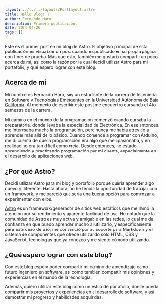 ```yaml
---
layout: ../../../layouts/PostLayout.astro
title: Hello Blog! 🚀
author: Fernando Haro
description: Primera publicación.
date: 2024-04-26
tags: []
---
```


Este es el primer post en mi blog de Astro. El objetivo principal de esta
publicación es visualizar un post cuando es publicado en su propia página con
fines de prueba. Más que esto, también me gustaría compartir un poco acerca de
mí, asi como la razón por la cual decidí utilizar Astro para mi portafolio, y
qué espero lograr con este blog.

## Acerca de mí

Mi nombre es Fernando Haro, soy un estudiante de la carrera de Ingeniería en
Software y Tecnologías Emergentes en la
<a href="https://www.uabc.mx/" target="blank">Universidad Autónoma de Baja
California</a>. Al momento de escribir este post me encuentro cursando el 4to
semestre de la carrera.

Mi camino en el mundo de la programación comenzó cuando cursaba la preparatoria,
donde llevaba la especialidad de Electrónica. En ese entonces, me interesaba
mucho la programación, pero nunca me había atrevido a aprender más allá de lo
básico. Cuando comencé a programar con Arduino, me di cuenta de que la
programación era algo que me apasionaba, y en realidad no era tan difícil como
creía. Desde entonces, he estado aprendiendo y practicando programación por mi
cuenta, especialmente en el desarrollo de aplicaciones web.

## ¿Por qué Astro?

Decidí utilizar Astro para mi blog y portafolio porque quería aprender algo
nuevo y diferente. Hasta ahora, no he tenido la oportunidad de trabajar con un
framework, y me pareció que sería una buena opción para comenzar a experimentar
con ellos.

<a href="https://astro.build/" target="blank">Astro</a> es un
framework/generador de sitios web estáticos que me llamó la atención por su
rendimiento y aparente facilidad de uso. He notado que la comunidad de Astro es
muy activa y amigable en las redes, lo cual me da confianza en que puedo
aprender mucho al utilizarlo, y específicamente para este caso de uso, me
convenció por su soporte para Markdown y el sistema de componentes que ofrece
utilizando solo HTML, CSS y JavaScript, tecnologías que ya conozco y me siento
cómodo utilizando.

## ¿Qué espero lograr con este blog?

Con este blog espero poder compartir mi camino de aprendizaje como futuro
ingeniero en software, así como también compartir mis opiniones y experiencias
en el mundo de la tecnología.

Además, quiero utilizar este blog como un estilo de portafolio, donde pueda
compartir mis proyectos y experiencias en el desarrollo de software, y así
demostrar mi progreso y habilidades adquiridas.
